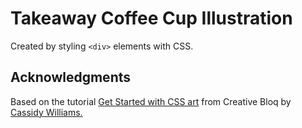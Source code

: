 # Takeaway Coffee Cup Illustration

Created by styling ```<div>``` elements with CSS.

## Acknowledgments

Based on the tutorial [Get Started with CSS art](https://www.creativebloq.com/features/get-started-with-css-art) from Creative Bloq by [Cassidy Williams.](https://github.com/cassidoo)
